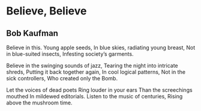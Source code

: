 # Believe, Believe
## Bob Kaufman
Believe in this. Young apple seeds,
In blue skies, radiating young breast,
Not in blue-suited insects,
Infesting society’s garments.

Believe in the swinging sounds of jazz,
Tearing the night into intricate shreds,
Putting it back together again,
In cool logical patterns,
Not in the sick controllers,
Who created only the Bomb.

Let the voices of dead poets
Ring louder in your ears
Than the screechings mouthed
In mildewed editorials.
Listen to the music of centuries,
Rising above the mushroom time.